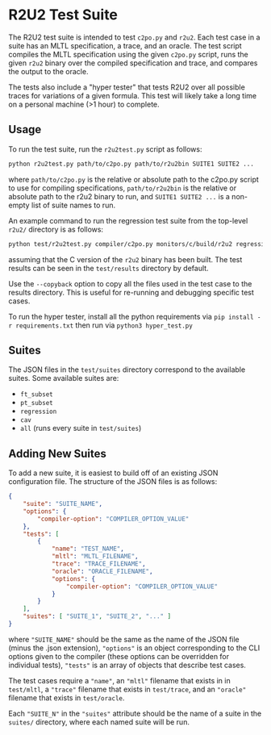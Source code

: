# R2U2 Test Suite

The R2U2 test suite is intended to test `c2po.py` and `r2u2`. Each test case in a suite has an MLTL
specification, a trace, and an oracle. The test script compiles the MLTL specification using the
given `c2po.py` script, runs the given `r2u2` binary over the compiled specification and trace, and
compares the output to the oracle.

The tests also include a "hyper tester" that tests R2U2 over all possible traces for variations of a
given formula. This test will likely take a long time on a personal machine (>1 hour) to complete.

## Usage

To run the test suite, run the `r2u2test.py` script as follows:
```bash
python r2u2test.py path/to/c2po.py path/to/r2u2bin SUITE1 SUITE2 ...
```
where `path/to/c2po.py` is the relative or absolute path to the c2po.py script to use for compiling
specifications, `path/to/r2u2bin` is the relative or absolute path to the r2u2 binary to run, and
`SUITE1 SUITE2 ...` is a non-empty list of suite names to run.

An example command to run the regression test suite from the top-level `r2u2/` directory is as
follows:
```bash
python test/r2u2test.py compiler/c2po.py monitors/c/build/r2u2 regression
```
assuming that the C version of the `r2u2` binary has been built. The test results can be seen in the
`test/results` directory by default.

Use the `--copyback` option to copy all the files used in the test case to the results directory.
This is useful for re-running and debugging specific test cases.

To run the hyper tester, install all the python requirements via `pip install -r requirements.txt`
then run via `python3 hyper_test.py`

## Suites

The JSON files in the `test/suites` directory correspond to the available suites. Some available
suites are:
- `ft_subset`
- `pt_subset`
- `regression`
- `cav`
- `all` (runs every suite in `test/suites`)

## Adding New Suites

To add a new suite, it is easiest to build off of an existing JSON configuration file. The structure
of the JSON files is as follows:

```json
{
    "suite": "SUITE_NAME",
    "options": {
        "compiler-option": "COMPILER_OPTION_VALUE"
    },
    "tests": [
        {
            "name": "TEST_NAME",
            "mltl": "MLTL_FILENAME",
            "trace": "TRACE_FILENAME",
            "oracle": "ORACLE_FILENAME",
            "options": {
                "compiler-option": "COMPILER_OPTION_VALUE"
            }
        }
    ],
    "suites": [ "SUITE_1", "SUITE_2", "..." ]
}
```

where `"SUITE_NAME"` should be the same as the name of the JSON file (minus the .json extension),
`"options"` is an object corresponding to the CLI options given to the compiler (these options can
be overridden for individual tests), `"tests"` is an array of objects that describe test cases. 

The test cases require a `"name"`, an `"mltl"` filename that exists in in `test/mltl`, a `"trace"`
filename that exists in `test/trace`, and an `"oracle"` filename that exists in `test/oracle`.

Each `"SUITE_N"` in the `"suites"` attribute should be the name of a suite in the `suites/`
directory, where each named suite will be run.